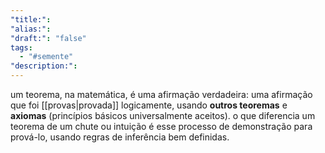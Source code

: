 ```yaml
---
"title:": 
"alias:": 
"draft:": "false"
tags:
  - "#semente"
"description:":
---
```

um teorema, na matemática, é uma afirmação verdadeira: uma afirmação que foi [[provas|provada]] logicamente, usando **outros teoremas** e **axiomas** (princípios básicos universalmente aceitos). o que diferencia um teorema de um chute ou intuição é esse processo de demonstração para prová-lo, usando regras de inferência bem definidas.